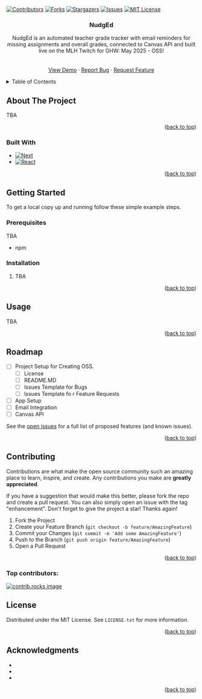 
<a id="readme-top"></a>


<!-- PROJECT SHIELDS -->
<!--
*** I'm using markdown "reference style" links for readability.
*** Reference links are enclosed in brackets [ ] instead of parentheses ( ).
*** See the bottom of this document for the declaration of the reference variables
*** for contributors-url, forks-url, etc. This is an optional, concise syntax you may use.
*** https://www.markdownguide.org/basic-syntax/#reference-style-links
-->
[![Contributors][contributors-shield]][contributors-url]
[![Forks][forks-shield]][forks-url]
[![Stargazers][stars-shield]][stars-url]
[![Issues][issues-shield]][issues-url]
[![MIT License][license-shield]][license-url]



<!-- PROJECT LOGO -->
<!-- <br /> -->
<div align="center">
  <!-- <a href="https://github.com/thomasdkv/NudgEd">
    <img src="images/logo.png" alt="Logo" width="80" height="80">
  </a> -->

<h3 align="center">NudgEd</h3>

  <p align="center">
    NudgEd is an automated teacher grade tracker with email reminders for missing assignments and overall grades, connected to Canvas API and built live on the MLH Twitch for GHW: May 2025 - OSS! 
    <br />
    <!-- <a href="https://github.com/thomasdkv/NudgEd"><strong>Explore the docs »</strong></a> -->
    <br />
    <br />
    <a href="https://github.com/thomasdkv/NudgEd">View Demo</a>
    &middot;
    <a href="https://github.com/thomasdkv/NudgEd/issues/new?labels=bug&template=bug-report.md">Report Bug</a>
    &middot;
    <a href="https://github.com/thomasdkv/NudgEd/issues/new?labels=enhancement&template=feature-request.md">Request Feature</a>
  </p>
</div>



<!-- TABLE OF CONTENTS -->
<details>
  <summary>Table of Contents</summary>
  <ol>
    <li>
      <a href="#about-the-project">About The Project</a>
      <ul>
        <li><a href="#built-with">Built With</a></li>
      </ul>
    </li>
    <li>
      <a href="#getting-started">Getting Started</a>
      <ul>
        <li><a href="#prerequisites">Prerequisites</a></li>
        <li><a href="#installation">Installation</a></li>
      </ul>
    </li>
    <li><a href="#usage">Usage</a></li>
    <li><a href="#roadmap">Roadmap</a></li>
    <li><a href="#contributing">Contributing</a></li>
    <li><a href="#license">License</a></li>
    <li><a href="#acknowledgments">Acknowledgments</a></li>
  </ol>
</details>



<!-- ABOUT THE PROJECT -->
## About The Project

<!-- [![Product Name Screen Shot][product-screenshot]](https://example.com) -->

TBA

<p align="right">(<a href="#readme-top">back to top</a>)</p>



### Built With

* [![Next][Next.js]][Next-url]
* [![React][React.js]][React-url]

<p align="right">(<a href="#readme-top">back to top</a>)</p>



<!-- GETTING STARTED -->
## Getting Started

To get a local copy up and running follow these simple example steps.

### Prerequisites

TBA
* npm


### Installation

1. TBA

<p align="right">(<a href="#readme-top">back to top</a>)</p>



<!-- USAGE EXAMPLES -->
## Usage

TBA
<p align="right">(<a href="#readme-top">back to top</a>)</p>



<!-- ROADMAP -->
## Roadmap

- [ ] Project Setup for Creating OSS.
  - [ ] License
  - [ ] README.MD
  - [ ] Issues Template for Bugs
  - [ ] Issues Template fo r Feature Requests
- [ ] App Setup
- [ ] Email Integration
- [ ] Canvas API

See the [open issues](https://github.com/thomasdkv/NudgEd/issues) for a full list of proposed features (and known issues).

<p align="right">(<a href="#readme-top">back to top</a>)</p>



<!-- CONTRIBUTING -->
## Contributing

Contributions are what make the open source community such an amazing place to learn, inspire, and create. Any contributions you make are **greatly appreciated**.

If you have a suggestion that would make this better, please fork the repo and create a pull request. You can also simply open an issue with the tag "enhancement".
Don't forget to give the project a star! Thanks again!

1. Fork the Project
2. Create your Feature Branch (`git checkout -b feature/AmazingFeature`)
3. Commit your Changes (`git commit -m 'Add some AmazingFeature'`)
4. Push to the Branch (`git push origin feature/AmazingFeature`)
5. Open a Pull Request

<p align="right">(<a href="#readme-top">back to top</a>)</p>

### Top contributors:

<a href="https://github.com/thomasdkv/NudgEd/graphs/contributors">
  <img src="https://contrib.rocks/image?repo=thomasdkv/NudgEd" alt="contrib.rocks image" />
</a>



<!-- LICENSE -->
## License

Distributed under the MIT License. See `LICENSE.txt` for more information.

<p align="right">(<a href="#readme-top">back to top</a>)</p>



<!-- ACKNOWLEDGMENTS -->
## Acknowledgments

* []()
* []()
* []()

<p align="right">(<a href="#readme-top">back to top</a>)</p>



<!-- MARKDOWN LINKS & IMAGES -->
<!-- https://www.markdownguide.org/basic-syntax/#reference-style-links -->
[contributors-shield]: https://img.shields.io/github/contributors/thomasdkv/NudgEd.svg?style=for-the-badge
[contributors-url]: https://github.com/thomasdkv/NudgEd/graphs/contributors
[forks-shield]: https://img.shields.io/github/forks/thomasdkv/NudgEd.svg?style=for-the-badge
[forks-url]: https://github.com/thomasdkv/NudgEd/network/members
[stars-shield]: https://img.shields.io/github/stars/thomasdkv/NudgEd.svg?style=for-the-badge
[stars-url]: https://github.com/thomasdkv/NudgEd/stargazers
[issues-shield]: https://img.shields.io/github/issues/thomasdkv/NudgEd.svg?style=for-the-badge
[issues-url]: https://github.com/thomasdkv/NudgEd/issues
[license-shield]: https://img.shields.io/github/license/thomasdkv/NudgEd.svg?style=for-the-badge
[license-url]: https://github.com/thomasdkv/NudgEd/blob/master/LICENSE.txt
[linkedin-shield]: https://img.shields.io/badge/-LinkedIn-black.svg?style=for-the-badge&logo=linkedin&colorB=555
[linkedin-url]: https://linkedin.com/in/linkedin_username
[product-screenshot]: images/screenshot.png
[Next.js]: https://img.shields.io/badge/next.js-000000?style=for-the-badge&logo=nextdotjs&logoColor=white
[Next-url]: https://nextjs.org/
[React.js]: https://img.shields.io/badge/React-20232A?style=for-the-badge&logo=react&logoColor=61DAFB
[React-url]: https://reactjs.org/
